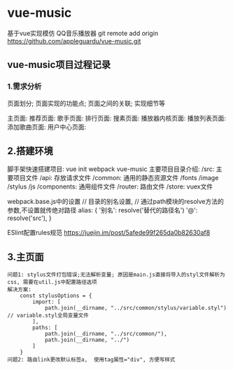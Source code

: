 # vue-music

基于vue实现模仿 QQ音乐播放器
git remote add origin https://github.com/appleguardu/vue-music.git
## vue-music项目过程记录

### 1.需求分析

页面划分; 页面实现的功能点; 页面之间的关联; 实现细节等

主页面: 
推荐页面:
歌手页面:
排行页面:
搜素页面:
播放器内核页面: 
播放列表页面:
添加歌曲页面:
用户中心页面:

## 2.搭建环境
脚手架快速搭建项目: vue init webpack vue-music
主要项目目录介绍:
    /src: 主要项目文件
        /api: 存放请求文件
        /common: 通用的静态资源文件
            /fonts
            /image
            /stylus
            /js
        /components: 通用组件文件
        /router: 路由文件
        /store: vuex文件

webpack.base.js中的设置
    // 目录的别名设置, 
    // 通过path模块的resolve方法的参数,不设置就传绝对路径
    alias: {
      '别名': resolve('替代的路径名')
      '@': resolve('src'),
    }

ESlint配置rules规范
     https://juejin.im/post/5afede99f265da0b82630af8

## 3.主页面
    问题1: stylus文件打包错误;无法解析变量; 原因是main.js直接将导入的styl文件解析为css, 需要在util.js中配置路径选项
    解决方案:
        const stylusOptions = {
            import: [
                path.join(__dirname, "../src/common/stylus/variable.styl") // variable.styl全局变量文件
            ],
            paths: [
                path.join(__dirname, "../src/common/"),
                path.join(__dirname, "../")
            ]
        }
    问题2: 路由link更改默认标签a,  使用tag属性="div", 方便写样式



